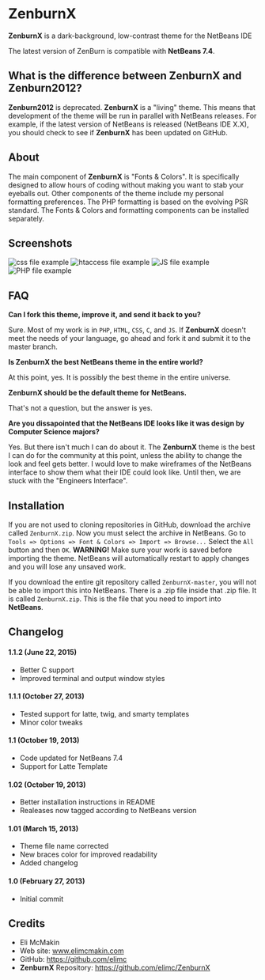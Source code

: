**ZenburnX**
====

**ZenburnX** is a dark-background, low-contrast theme for the NetBeans IDE

The latest version of ZenBurn is compatible with **NetBeans 7.4**.

## What is the difference between **ZenburnX** and Zenburn2012?


**Zenburn2012** is deprecated. **ZenburnX** is a "living" theme. This means that development of the theme will be run in parallel with NetBeans releases. For example, if the latest version of NetBeans is released (NetBeans IDE X.X), you should check to see if **ZenburnX** has been updated on GitHub.

## About

The main component of **ZenburnX** is "Fonts & Colors". It is specifically designed to allow hours of coding without making you want to stab your eyeballs out. Other components of the theme include my personal formatting preferences. The PHP formatting is based on the evolving PSR standard. The Fonts & Colors and formatting components can be installed separately.

## Screenshots

![css file example](https://raw.github.com/elimc/ZenburnX/master/images/css.png "CSS image")
![htaccess file example](https://raw.github.com/elimc/ZenburnX/master/images/htaccess.png "CSS image")
![JS file example](https://raw.github.com/elimc/ZenburnX/master/images/js.png "JS image")
![PHP file example](https://raw.github.com/elimc/ZenburnX/master/images/php.png "PHP image")

## FAQ

__Can I fork this theme, improve it, and send it back to you?__

Sure. Most of my work is in `PHP`, `HTML`, `CSS`,  `C`, and `JS`. If **ZenburnX** doesn't meet the needs of your language, go ahead and fork it and submit it to the master branch.

__Is **ZenburnX** the best NetBeans theme in the entire world?__

At this point, yes. It is possibly the best theme in the entire universe.

__**ZenburnX** should be the default theme for NetBeans.__

That's not a question, but the answer is yes.

__Are you dissapointed that the NetBeans IDE looks like it was design by Computer Science majors?__

Yes. But there isn't much I can do about it. The **ZenburnX** theme is the best I can do for the community at this point, unless the ability to change the look and feel gets better. I would love to make wireframes of the NetBeans interface to show them what their IDE could look like. Until then, we are stuck with the "Engineers Interface".

## Installation

If you are not used to cloning repositories in GitHub, download the archive called `ZenburnX.zip`. Now you must select the archive in NetBeans. Go to `Tools => Options => Font & Colors => Import => Browse...` Select the `All` button and then `OK`. **WARNING!** Make sure your work is saved before importing the theme. NetBeans will automatically restart to apply changes and you will lose any unsaved work.

If you download the entire git repository called `ZenburnX-master`, you will not be able to import this into NetBeans. There is a .zip file inside that .zip file. It is called `ZenburnX.zip`. This is the file that you need to import into **NetBeans**.

## Changelog

#### 1.1.2 (June 22, 2015)
* Better C support
* Improved terminal and output window styles

#### 1.1.1 (October 27, 2013)
* Tested support for latte, twig, and smarty templates
* Minor color tweaks

#### 1.1 (October 19, 2013)
* Code updated for NetBeans 7.4
* Support for Latte Template

#### 1.02 (October 19, 2013)
* Better installation instructions in README
* Realeases now tagged according to NetBeans version

#### 1.01 (March 15, 2013)
* Theme file name corrected
* New braces color for improved readability
* Added changelog

#### 1.0 (February 27, 2013)
* Initial commit

## Credits
* Eli McMakin 
* Web site: www.elimcmakin.com
* GitHub: https://github.com/elimc
* **ZenburnX** Repository: https://github.com/elimc/ZenburnX